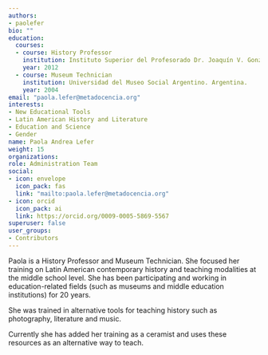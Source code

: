 ```yaml
---
authors:
- paolefer
bio: ""
education:
  courses:
  - course: History Professor
    institution: Instituto Superior del Profesorado Dr. Joaquín V. González. Argentina.
    year: 2012
  - course: Museum Technician
    institution: Universidad del Museo Social Argentino. Argentina.
    year: 2004
email: "paola.lefer@metadocencia.org"
interests:
- New Educational Tools
- Latin American History and Literature
- Education and Science
- Gender
name: Paola Andrea Lefer
weight: 15
organizations:
role: Administration Team
social:
- icon: envelope
  icon_pack: fas
  link: "mailto:paola.lefer@metadocencia.org"
- icon: orcid
  icon_pack: ai
  link: https://orcid.org/0009-0005-5869-5567
superuser: false
user_groups:
- Contributors
---
```




Paola is a History Professor and Museum Technician. She focused her training on Latin American contemporary history and teaching modalities at the middle school level. She has been participating and working in education-related fields (such as museums and middle education institutions) for 20 years.

She was trained in alternative tools for teaching history such as photography, literature and music. 

Currently she has added her training as a ceramist and uses these resources as an alternative way to teach.
